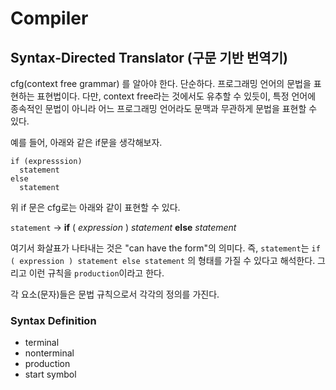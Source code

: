 # Compiler
## Syntax-Directed Translator (구문 기반 번역기)

cfg(context free grammar) 를 알아야 한다. 단순하다. 프로그래밍 언어의 문법을 표현하는 표현법이다. 다만, context free라는 것에서도 유추할 수 있듯이, 특정 언어에 종속적인 문법이 아니라 어느 프로그래밍 언어라도 문맥과 무관하게 문법을 표현할 수 있다. 

예를 들어, 아래와 같은 if문을 생각해보자. 
```
if (expresssion)
  statement 
else 
  statement
```
위 if 문은 cfg로는 아래와 같이 표현할 수 있다.

`statement` -> **if** ( *expression* ) *statement* **else** *statement*

여기서 화살표가 나타내는 것은 "can have the form"의 의미다. 즉, `statement`는 `if ( expression ) statement else statement` 의 형태를 가질 수 있다고 해석한다. 그리고 이런 규칙을 `production`이라고 한다. 

각 요소(문자)들은 문법 규칙으로서 각각의 정의를 가진다. 

### Syntax Definition
- terminal 
- nonterminal
- production
- start symbol